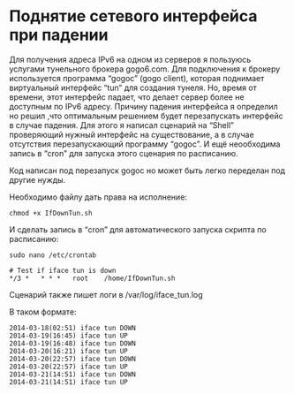 # Поднятие сетевого интерфейса при падении

Для получения адреса IPv6 на одном из серверов я пользуюсь услугами тунельного брокера gogo6.com. Для подключения к брокеру используется программа “gogoc” (gogo client), которая поднимает виртуальный интерфейс “tun” для создания тунеля. Но, время от времени, этот интерфейс падает, что делает сервер более не доступным по IPv6 адресу.
Причину падения интерфейса я определил но решил ,что оптимальным решением будет перезапускать интерфейс в случае падения. Для этого я написал сценарий на “Shell” проверяющий нужный интерфейс на существование, а в случае отсутствия перезапускающий программу “gogoc”. И ещё неообходима запись в “cron” для запуска этого сценария по расписанию.

Код написан под перезапуск gogoc но может быть легко переделан под другие нужды.

Необходимо файлу дать права на исполнение:
```
chmod +x IfDownTun.sh
```

И сделать запись в “cron” для автоматического запуска скрипта по расписанию:
```
sudo nano /etc/crontab
```

```
# Test if iface tun is down
*/3 *   * * *   root    /home/IfDownTun.sh
```

Сценарий также пишет логи в /var/log/iface_tun.log

В таком формате:
```
2014-03-18(02:51) iface tun DOWN
2014-03-19(16:45) iface tun UP
2014-03-19(16:48) iface tun DOWN
2014-03-20(16:21) iface tun UP
2014-03-20(22:57) iface tun DOWN
2014-03-20(22:57) iface tun UP
2014-03-21(14:51) iface tun DOWN
2014-03-21(14:51) iface tun UP
```
